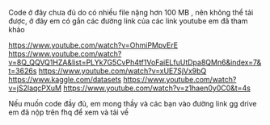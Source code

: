 Code ở đây chưa đủ do có nhiều file nặng hơn 100 MB , nên không thể tải được, ở đây em có gắn các đường link của các link youtube em đã tham khảo

https://www.youtube.com/watch?v=OhmiPMpvErE
https://www.youtube.com/watch?v=8Q_QQVQ1HZA&list=PLYk7G5CvPh4tf1VoFaiELfuUtDpa8QMn6&index=7&t=3626s
https://www.youtube.com/watch?v=xUE7SjVx9bQ
https://www.kaggle.com/datasets
https://www.youtube.com/watch?v=jS2laqcPXuM
https://www.youtube.com/watch?v=z1haen0y0C0&t=4s

Nếu muốn code đầy đủ, em mong thầy và các bạn vào đường link gg drive em đã nộp trên fhq để xem và tải về
